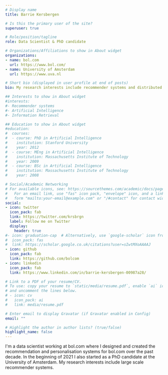 ```yaml
---
# Display name
title: Barrie Kersbergen

# Is this the primary user of the site?
superuser: true

# Role/position/tagline
role: Data Scientist & PhD candidate

# Organizations/Affiliations to show in About widget
organizations:
- name: bol.com
  url: https://www.bol.com/
- name: University of Amsterdam
  url: https://www.uva.nl

# Short bio (displayed in user profile at end of posts)
bio: My research interests include recommender systems and distributed data processing.

## Interests to show in About widget
#interests:
#- Recommender systems
#- Artificial Intelligence
#- Information Retrieval

## Education to show in About widget
#education:
#  courses:
#  - course: PhD in Artificial Intelligence
#    institution: Stanford University
#    year: 2012
#  - course: MEng in Artificial Intelligence
#    institution: Massachusetts Institute of Technology
#    year: 2009
#  - course: BSc in Artificial Intelligence
#    institution: Massachusetts Institute of Technology
#    year: 2008

# Social/Academic Networking
# For available icons, see: https://sourcethemes.com/academic/docs/page-builder/#icons
#   For an email link, use "fas" icon pack, "envelope" icon, and a link in the
#   form "mailto:your-email@example.com" or "/#contact" for contact widget.
social:
- icon: twitter
  icon_pack: fab
  link: https://twitter.com/krsbrgn
  label: Follow me on Twitter
  display:
    header: true
#- icon: graduation-cap  # Alternatively, use `google-scholar` icon from `ai` icon pack
#  icon_pack: fas
#  link: https://scholar.google.co.uk/citations?user=sIwtMXoAAAAJ
- icon: github
  icon_pack: fab
  link: https://github.com/bolcom
- icon: linkedin
  icon_pack: fab
  link: https://www.linkedin.com/in/barrie-kersbergen-00987a28/

# Link to a PDF of your resume/CV.
# To use: copy your resume to `static/media/resume.pdf`, enable `ai` icons in `params.toml`, 
# and uncomment the lines below.
# - icon: cv
#   icon_pack: ai
#   link: media/resume.pdf

# Enter email to display Gravatar (if Gravatar enabled in Config)
email: ""

# Highlight the author in author lists? (true/false)
highlight_name: false
---
```


I'm a data scientist working at bol.com where I designed and created the recommendation and personalisation systems for bol.com over the past decade.
In the beginning of 2021 I also started as a PhD candidate at the University of Amsterdam. My research interests include large scale recommender systems.
